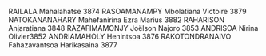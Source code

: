 RAILALA Mahalahatse 3874
RASOAMANAMPY Mbolatiana Victoire 3879
NATOKANANAHARY Mahefanirina Ezra Marius 3882
RAHARISON Anjaratiana 3848
RAZAFIMAMONJY Joëlson Najoro 3853
ANDRISOA Nirina Olivier3852
ANDRIAMAHOLY Henintsoa 3876
RAKOTONDRANAIVO Fahazavantsoa Harikasaina 3877
